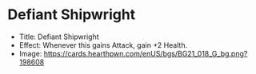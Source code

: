 # Defiant Shipwright
- Title:  Defiant Shipwright
- Effect:  Whenever this gains Attack, gain +2 Health.
- Image:  https://cards.hearthpwn.com/enUS/bgs/BG21_018_G_bg.png?198608
